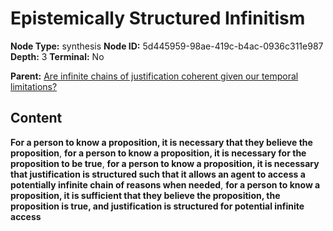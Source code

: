 # Epistemically Structured Infinitism

**Node Type:** synthesis
**Node ID:** 5d445959-98ae-419c-b4ac-0936c311e987
**Depth:** 3
**Terminal:** No

**Parent:** [Are infinite chains of justification coherent given our temporal limitations?](are-infinite-chains-of-justification-coherent-given-our-temporal-limitations.md)

## Content

**For a person to know a proposition, it is necessary that they believe the proposition**, **for a person to know a proposition, it is necessary for the proposition to be true**, **for a person to know a proposition, it is necessary that justification is structured such that it allows an agent to access a potentially infinite chain of reasons when needed**, **for a person to know a proposition, it is sufficient that they believe the proposition, the proposition is true, and justification is structured for potential infinite access**
